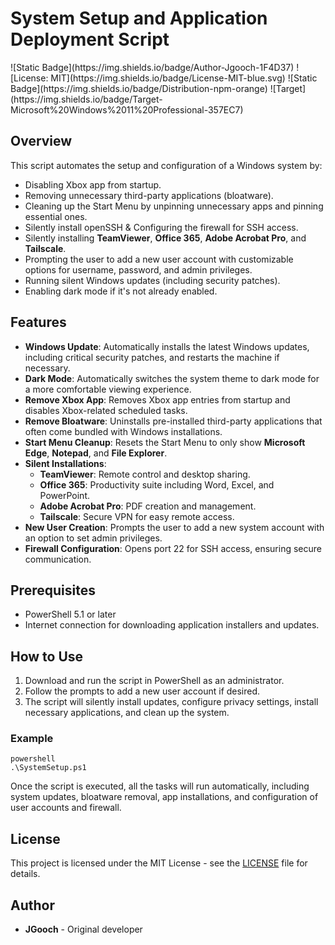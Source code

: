 <h1>System Setup and Application Deployment Script</h1>
![Static Badge](https://img.shields.io/badge/Author-Jgooch-1F4D37)
![License: MIT](https://img.shields.io/badge/License-MIT-blue.svg)
![Static Badge](https://img.shields.io/badge/Distribution-npm-orange)
![Target](https://img.shields.io/badge/Target-Microsoft%20Windows%2011%20Professional-357EC7)
<h2>Overview</h2>

<p>This script automates the setup and configuration of a Windows system by:</p>

<ul>
<li>Disabling Xbox app from startup.</li>
<li>Removing unnecessary third-party applications (bloatware).</li>
<li>Cleaning up the Start Menu by unpinning unnecessary apps and pinning essential ones.</li>
<li>Silently install openSSH & Configuring the firewall for SSH access.</li>
<li>Silently installing <strong>TeamViewer</strong>, <strong>Office 365</strong>, <strong>Adobe Acrobat Pro</strong>, and <strong>Tailscale</strong>.</li>
<li>Prompting the user to add a new user account with customizable options for username, password, and admin privileges.</li>
<li>Running silent Windows updates (including security patches).</li>
<li>Enabling dark mode if it's not already enabled.</li>
</ul>

<h2>Features</h2>

<ul>
<li><strong>Windows Update</strong>: Automatically installs the latest Windows updates, including critical security patches, and restarts the machine if necessary.</li>
<li><strong>Dark Mode</strong>: Automatically switches the system theme to dark mode for a more comfortable viewing experience.</li>
<li><strong>Remove Xbox App</strong>: Removes Xbox app entries from startup and disables Xbox-related scheduled tasks.</li>
<li><strong>Remove Bloatware</strong>: Uninstalls pre-installed third-party applications that often come bundled with Windows installations.</li>
<li><strong>Start Menu Cleanup</strong>: Resets the Start Menu to only show <strong>Microsoft Edge</strong>, <strong>Notepad</strong>, and <strong>File Explorer</strong>.</li>
<li><strong>Silent Installations</strong>:
<ul>
<li><strong>TeamViewer</strong>: Remote control and desktop sharing.</li>
<li><strong>Office 365</strong>: Productivity suite including Word, Excel, and PowerPoint.</li>
<li><strong>Adobe Acrobat Pro</strong>: PDF creation and management.</li>
<li><strong>Tailscale</strong>: Secure VPN for easy remote access.</li>
</ul></li>
<li><strong>New User Creation</strong>: Prompts the user to add a new system account with an option to set admin privileges.</li>
<li><strong>Firewall Configuration</strong>: Opens port 22 for SSH access, ensuring secure communication.</li>
</ul>

<h2>Prerequisites</h2>

<ul>
<li>PowerShell 5.1 or later</li>
<li>Internet connection for downloading application installers and updates.</li>
</ul>

<h2>How to Use</h2>

<ol>
<li>Download and run the script in PowerShell as an administrator.</li>
<li>Follow the prompts to add a new user account if desired.</li>
<li>The script will silently install updates, configure privacy settings, install necessary applications, and clean up the system.</li>
</ol>

<h3>Example</h3>

<p><code>powershell
.\SystemSetup.ps1
</code></p>

<p>Once the script is executed, all the tasks will run automatically, including system updates, bloatware removal, app installations, and configuration of user accounts and firewall.</p>

<h2>License</h2>

<p>This project is licensed under the MIT License - see the <a href="LICENSE">LICENSE</a> file for details.</p>

<h2>Author</h2>

<ul>
<li><strong>JGooch</strong> - Original developer</li>
</ul>
